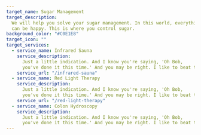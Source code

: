 ```yaml
---
target_name: Sugar Management
target_description:
  We will help you solve your sugar management. In this world, everything
  can be happy. This is where you control sugar.
background_color: "#C0E1E8"
target_icon: ""
target_services:
  - service_name: Infrared Sauna
    service_description:
      Just a little indication. And I know you're saying, 'Oh Bob,
      you've done it this time.' And you may be right. I like to beat the brush.
    service_url: "/infrared-sauna"
  - service_name: Red Light Therapy
    service_description:
      Just a little indication. And I know you're saying, 'Oh Bob,
      you've done it this time.' And you may be right. I like to beat the brush.
    service_url: "/red-light-therapy"
  - service_name: Colon Hydroscopy
    service_description:
      Just a little indication. And I know you're saying, 'Oh Bob,
      you've done it this time.' And you may be right. I like to beat the brush.
---
```

